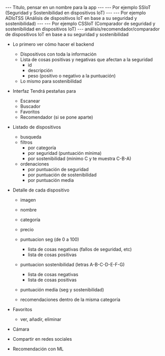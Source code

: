 
--- Titulo, pensar en un nombre para la app ---
--- Por ejemplo SSIoT (Seguridad y Sostenibilidad en dispositivos IoT) ---
--- Por ejemplo ADIoTSS (Análisis de dispositivos IoT en base a su seguridad y sostenibilidad) ---
--- Por ejemplo CSSIoT (Comparador de seguridad y sostenibilidad en dispositivos IoT) ---
análisis/recomendador/comparador
de dispositivos IoT
en base a su seguridad y sostenibilidad 


- Lo primero ver cómo hacer el backend 
    - Dispositivos con toda la información
    - Lista de cosas positivas y negativas que afectan a la seguridad
        - id
        - descripción
        - peso (positivo o negativo a la puntuación)
    - Lo mismo para sostenibilidad


- Interfaz
Tendrá pestañas para
    - Escanear
    - Buscador
    - Favoritos
    - Recomendador (si se pone aparte)


- Listado de dispositivos
    - busqueda 
    - filtros
        - por categoría
        - por seguridad (puntuación mínima)
        - por sostenibilidad (minimo C y te muestra C-B-A)
    - ordenaciones
        - por puntuación de seguridad
        - por puntuación de sostenibilidad
        - por puntuación media


- Detalle de cada dispositivo
    - imagen
    - nombre
    - categoría
    - precio
    - puntuacion seg (de 0 a 100)
        - lista de cosas negativas (fallos de seguridad, etc)
        - lista de cosas positivas
    - puntuacion sostenibilidad (letras A-B-C-D-E-F-G)
        - lista de cosas negativas
        - lista de cosas positivas
    - puntuación media (seg y sostenibilidad)

    - recomendaciones dentro de la misma categoría


- Favoritos
    - ver, añadir, eliminar

- Cámara

- Compartir en redes sociales

- Recomendación con ML
